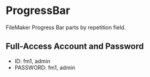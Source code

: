 # ProgressBar
FileMaker Progress Bar parts by repetition field.
  
## Full-Access Account and Password
- ID: fm1, admin<br>
- PASSWORD: fm1, admin

